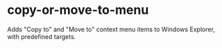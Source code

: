 # copy-or-move-to-menu
Adds "Copy to" and "Move to" context menu items to Windows Explorer, with predefined targets.
